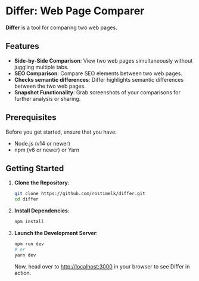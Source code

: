 # Differ: Web Page Comparer

**Differ** is a tool for comparing two web pages.

## Features

- **Side-by-Side Comparison**: View two web pages simultaneously without juggling multiple tabs.
- **SEO Comparison**: Compare SEO elements between two web pages.
- **Checks semantic differences**: Differ highlights semantic differences between the two web pages.
- **Snapshot Functionality**: Grab screenshots of your comparisons for further analysis or sharing.

## Prerequisites

Before you get started, ensure that you have:

- Node.js (v14 or newer)
- npm (v6 or newer) or Yarn

## Getting Started

1. **Clone the Repository**:

   ```bash
   git clone https://github.com/rostimelk/differ.git
   cd differ
   ```

2. **Install Dependencies**:

   ```bash
   npm install
   ```

3. **Launch the Development Server**:

   ```bash
   npm run dev
   # or
   yarn dev
   ```

   Now, head over to [http://localhost:3000](http://localhost:3000) in your browser to see Differ in action.
